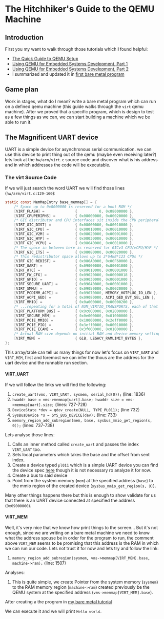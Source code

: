 # The Hitchhiker's Guide to the QEMU Machine

## Introduction
First you my want to walk through those tutorials which I found helpful:
 - [The Quick Guide to QEMU Setup](http://opensourceforu.com/2011/05/quick-quide-to-qemu-setup/)
 - [Using QEMU for Embedded Systems Development, Part 1](https://opensourceforu.com/2011/06/qemu-for-embedded-systems-development-part-1/)
 - [Using QEMU for Embedded Systems Development, Part 2](https://opensourceforu.com/2011/07/qemu-for-embedded-systems-development-part-2/)
 - I summarized and updated it in [first bare metal program](first-bare-metal-program.md)

## Game plan
Work in stages, what do I mean? write a bare metal program which can run on a
defined qemu machine (this guide walks through the `virt` qemu machine). 
After we proved that a specific program, which is design to test as a few things
as we can, we can start building a machine which we be able to run it.

## The Magnificent UART device
UART is a simple device for asynchronous serial communication. we can use this
device to print thing out of the qemu (maybe even receiving later?) lets look
at the `hw/arm/virt.c` source code and discover what is his address and in which
addresses the code will be executable.

### The virt Source Code
If we will just search the word UART we will find those lines 
(`hw/arm/virt.c:129-160`):
```c
static const MemMapEntry base_memmap[] = {
    /* Space up to 0x8000000 is reserved for a boot ROM */
    [VIRT_FLASH] =              {          0, 0x08000000 },
    [VIRT_CPUPERIPHS] =         { 0x08000000, 0x00020000 },
    /* GIC distributor and CPU interfaces sit inside the CPU peripheral space */
    [VIRT_GIC_DIST] =           { 0x08000000, 0x00010000 },
    [VIRT_GIC_CPU] =            { 0x08010000, 0x00010000 },
    [VIRT_GIC_V2M] =            { 0x08020000, 0x00001000 },
    [VIRT_GIC_HYP] =            { 0x08030000, 0x00010000 },
    [VIRT_GIC_VCPU] =           { 0x08040000, 0x00010000 },
    /* The space in between here is reserved for GICv3 CPU/vCPU/HYP */
    [VIRT_GIC_ITS] =            { 0x08080000, 0x00020000 },
    /* This redistributor space allows up to 2*64kB*123 CPUs */
    [VIRT_GIC_REDIST] =         { 0x080A0000, 0x00F60000 },
    [VIRT_UART] =               { 0x09000000, 0x00001000 },
    [VIRT_RTC] =                { 0x09010000, 0x00001000 },
    [VIRT_FW_CFG] =             { 0x09020000, 0x00000018 },
    [VIRT_GPIO] =               { 0x09030000, 0x00001000 },
    [VIRT_SECURE_UART] =        { 0x09040000, 0x00001000 },
    [VIRT_SMMU] =               { 0x09050000, 0x00020000 },
    [VIRT_PCDIMM_ACPI] =        { 0x09070000, MEMORY_HOTPLUG_IO_LEN },
    [VIRT_ACPI_GED] =           { 0x09080000, ACPI_GED_EVT_SEL_LEN },
    [VIRT_MMIO] =               { 0x0a000000, 0x00000200 },
    /* ...repeating for a total of NUM_VIRTIO_TRANSPORTS, each of that size */
    [VIRT_PLATFORM_BUS] =       { 0x0c000000, 0x02000000 },
    [VIRT_SECURE_MEM] =         { 0x0e000000, 0x01000000 },
    [VIRT_PCIE_MMIO] =          { 0x10000000, 0x2eff0000 },
    [VIRT_PCIE_PIO] =           { 0x3eff0000, 0x00010000 },
    [VIRT_PCIE_ECAM] =          { 0x3f000000, 0x01000000 },
    /* Actual RAM size depends on initial RAM and device memory settings */
    [VIRT_MEM] =                { GiB, LEGACY_RAMLIMIT_BYTES },
};
```
This array/table can tell us many things for now let's focus on `VIRT_UART` and
`VIRT_MEM`, first and foremost we can infer the thous are the address for the
uart device and the runnable run section.


#### VIRT_UART
If we will follow the links we will find the following:
1. `create_uart(vms, VIRT_UART, sysmem, serial_hd(0));` (line: 1836)
2. `hwaddr base = vms->memmap[uart].base; hwaddr size = vms->memmap[uart].size;`
    (lines: 727-728)
3. `DeviceState *dev = qdev_create(NULL, TYPE_PL011);` (line 732)
4. `SysBusDevice *s = SYS_BUS_DEVICE(dev);` (line: 733)
5. `memory_region_add_subregion(mem, base, sysbus_mmio_get_region(s, 0));`
    (lines: 737-738)

Lets analyse those lines:
1. Calls an inner method called `create_uart` and passes the index `VIRT_UART`
    too.
2. Sets local parameters which takes the base and the offset from sent index.
3. Create a device typed `pl011` which is a simple UART device you can find the
    device spec [here][1] though it is not necessary ro analyze it for now.
4. Create a bus to said device
5. Point from the system memory (`mem`) at the specified address (`base`)
    to the mmio region of the created device (`sysbus_mmio_get_region(s, 0)`).

Many other things happens there but this is enough to show validate for us that
there is an UART device connected at specified the address (`0x09000000`).

[1]: http://infocenter.arm.com/help/topic/com.arm.doc.ddi0183f/DDI0183.pdf "pl011 spec sheet"


#### VIRT_MEM
Well, it's very nice that we know how print things to the screen... But it's not
enough, since we are writing on a bare metal machine we need to know what the
address spouse be in order for the program to run, the comment above `VIRT_MEM`
seems to be promising that this address is the RAM in which we can run our code.
Lets not trust it for now and lets try and follow the link:

1. `memory_region_add_subregion(sysmem, vms->memmap[VIRT_MEM].base, machine->ram);`
    (line: 1507)

Analyses:
1. This is quite simple, we create Pointer from the system memory (`sysmem`) to
    the RAM memory region (`machine->ram`) created previously be the QEMU system
    at the specified address (`vms->memmap[VIRT_MEM].base`).

After creating a the program in [my bare metal tutorial](first-bare-metal-program.md)

We can execute it and we will print `Hello world`.